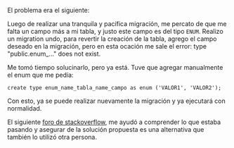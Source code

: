 El problema era el siguiente: 

Luego de realizar una tranquila y pacífica migración, me percato de que
me falta un campo más a mi tabla, y justo este campo es del tipo `ENUM`.
Realizo un migration undo, para revertir la creación de la tabla, 
agrego el campo deseado en la migración, pero en esta ocación me sale el
error: type "public.enum_..." does not exist.

Me tomó tiempo solucinarlo, pero ya está. Tuve que agregar manualmente
el enum que me pedía:

    create type enum_name_tabla_name_campo as enum ('VALOR1', 'VALOR2');

Con esto, ya se puede realizar nuevamente la migración y ya ejecutará 
con normalidad.

El siguiente [foro de stackoverflow](https://stackoverflow.com/questions/68015577/sequelizedatabaseerror-type-public-enum-does-not-exist), 
me ayudó a comprender lo que estaba pasando y asegurar
de la solución propuesta es una alternativa que también lo utilizó otra persona.